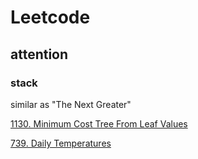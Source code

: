 # Leetcode 

## attention

### stack
similar as "The Next Greater"

[1130. Minimum Cost Tree From Leaf Values](https://leetcode.com/problems/minimum-cost-tree-from-leaf-values/)

[739. Daily Temperatures](https://leetcode.com/problems/daily-temperatures/)
